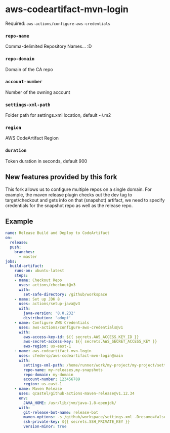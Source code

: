 # aws-codeartifact-mvn-login
Required: `aws-actions/configure-aws-credentials`

### `repo-name`
Comma-delimited Repository Names... :D

### `repo-domain`
Domain of the CA repo

### `account-number`
Number of the owning account

### `settings-xml-path`
Folder path for settings.xml location, default ~/.m2

### `region`
AWS CodeArtifact Region

### `duration`
Token duration in seconds, default 900

## New features provided by this fork
This fork allows us to configure multiple repos on a single domain. 
For example, the maven release plugin checks out the dev tag to target/checkout and gets info on that (snapshot) artifact, we need to specify credentials for  the snapshot repo as well as the release repo.

## Example

```yml
name: Release Build and Deploy to CodeArtifact
on: 
  release:
  push:
    branches:
      - master
jobs:
  build-artifact:
    runs-on: ubuntu-latest
    steps:
    - name: Checkout Repo
      uses: actions/checkout@v3
      with:
        set-safe-directory: /github/workspace
    - name: Set up JDK 8
      uses: actions/setup-java@v3
      with:
        java-version: '8.0.232'
        distribution: 'adopt'
    - name: Configure AWS Credentials
      uses: aws-actions/configure-aws-credentials@v1
      with:
        aws-access-key-id: ${{ secrets.AWS_ACCESS_KEY_ID }}
        aws-secret-access-key: ${{ secrets.AWS_SECRET_ACCESS_KEY }}
        aws-region: us-east-1
    - name: aws-codeartifact-mvn-login
      uses: cfedersp/aws-codeartifact-mvn-login@main
      with:
        settings-xml-path: /home/runner/work/my-project/my-project/settings.xml
        repo-name: my-releases,my-snapshots
        repo-domain: my-domain
        account-number: 123456789
        region: us-east-1
    - name: Maven Release
      uses: qcastel/github-actions-maven-release@v1.12.34
      env:
        JAVA_HOME: /usr/lib/jvm/java-1.8-openjdk/
      with:
        git-release-bot-name: release-bot
        maven-options: -s /github/workspace/settings.xml -Dresume=false
        ssh-private-key: ${{ secrets.SSH_PRIVATE_KEY }}
        version-minor: true
```
